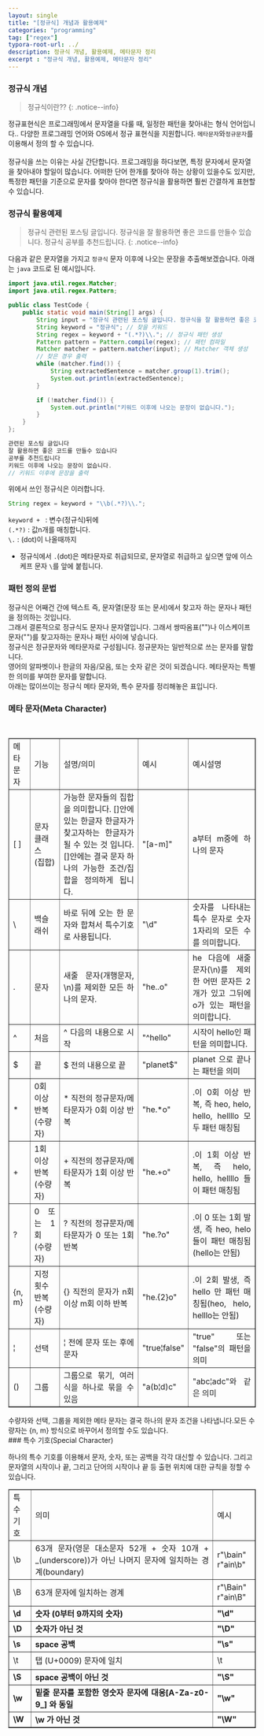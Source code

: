 ```yaml
---
layout: single
title: "[정규식] 개념과 활용예제"
categories: "programming"
tag: ["regex"]
typora-root-url: ../
description: 정규식 개념, 활용예제, 메타문자 정리
excerpt : "정규식 개념, 활용예제, 메타문자 정리"
---
```


### 정규식 개념

> 정규식이란??
> {: .notice--info}

정규표현식은 프로그래밍에서 문자열을 다룰 때, 일정한 패턴을 찾아내는 형식 언어입니다..
다양한 프로그래밍 언어와 OS에서 정규 표현식을 지원합니다. <code>메타문자</code>와<code>정규문자</code>를 이용해서 정의 할 수 있습니다.
<br />
<br />
정규식을 쓰는 이유는 사실 간단합니다. 프로그래밍을 하다보면, 특정 문자에서 문자열을 찾아내야 할일이 많습니다.
어떠한 단어 한개를 찾아야 하는 상황이 있을수도 있지만, 특정한 패턴을 기준으로 문자를 찾아야 한다면 정규식을 활용하면 훨씬 간결하게 표현할수 있습니다.
<br />

### 정규식 활용예제

> 정규식 관련된 포스팅 글입니다. 정규식을 잘 활용하면 좋은 코드를 만들수 있습니다. 정규식 공부를 추천드립니다.
> {: .notice--info}

다음과 같은 문자열을 가지고 <code>정규식</code> 문자 이후에 나오는 문장을 추출해보겠습니다. 아래는 <code>java</code> 코드로 된 예시입니다.

```java
import java.util.regex.Matcher;
import java.util.regex.Pattern;

public class TestCode {
    public static void main(String[] args) {
        String input = "정규식 관련된 포스팅 글입니다. 정규식을 잘 활용하면 좋은 코드를 만들수 있습니다. 정규식 공부를 추천드립니다.";
        String keyword = "정규식"; // 찾을 키워드
        String regex = keyword + "(.*?)\\."; // 정규식 패턴 생성
        Pattern pattern = Pattern.compile(regex); // 패턴 컴파일
        Matcher matcher = pattern.matcher(input); // Matcher 객체 생성
        // 찾은 경우 출력
        while (matcher.find()) {
            String extractedSentence = matcher.group(1).trim();
            System.out.println(extractedSentence);
        }

        if (!matcher.find()) {
            System.out.println("키워드 이후에 나오는 문장이 없습니다.");
        }
    }
};
```

```java
관련된 포스팅 글입니다
잘 활용하면 좋은 코드를 만들수 있습니다
공부를 추천드립니다
키워드 이후에 나오는 문장이 없습니다.
// 키워드 이후에 문장을 출력
```

위에서 쓰인 정규식은 이러합니다.

```java
String regex = keyword + "\\b(.*?)\\.";
```

<code>keyword + </code> : 변수(정규식)뒤에 <br />
<code>(.\*?)</code> : 값n개를 매칭합니다. <br />
<code>\\.</code> : (dot)이 나올때까지 <br />

- 정규식에서 <code>.</code>(dot)은 메타문자로 취급되므로, 문자열로 취급하고 싶으면 앞에 이스케프 문자 <code>\\</code>를 앞에 붙힙니다.

### 패턴 정의 문법

정규식은 어째건 간에 텍스트 즉, 문자열(문장 또는 문서)에서 찾고자 하는 문자나 패턴을 정의하는 것입니다.<br />
그래서 결론적으로 정규식도 문자나 문자열입니다. 그래서 쌍따옴표("")나 이스케이프 문자("\")를 찾고자하는 문자나 패턴 사이에 넣습니다.<br />
정규식은 정규문자와 메타문자로 구성됩니다. 정규문자는 일반적으로 쓰는 문자를 말합니다.<br />
영어의 알파벳이나 한글의 자음/모음, 또는 숫자 같은 것이 되겠습니다. 메타문자는 특별한 의미를 부여한 문자를 말합니다.<br />
아래는 많이쓰이는 정규식 메타 문자와, 특수 문자를 정리해놓은 표입니다.

### 메타 문자(Meta Character)

<br/>
<table style="border-collapse: collapse; width: 100%;" border="1" data-ke-style="style14" data-ke-align="alignLeft">
<tbody>
<tr>
<td style="width: 8.83721%; text-align: justify;">메타문자</td>
<td style="width: 12.907%; text-align: justify;">기능</td>
<td style="width: 37.558%; text-align: justify;">설명/의미</td>
<td style="width: 12.2094%; text-align: justify;">예시</td>
<td style="width: 28.3721%; text-align: justify;">예시설명</td>
</tr>
<tr>
<td style="width: 8.83721%; text-align: justify;">[ ]</td>
<td style="width: 12.907%; text-align: justify;">문자 클래스<br>(집합)</td>
<td style="width: 37.558%; text-align: justify;">가능한 문자들의 집합을 의미합니다. []안에 있는 한글자 한글자가 찾고자하는 한글자가 될 수 있는 것 입니다. []안에는 결국 문자 하나의 가능한 조건/집합을 정의하게 됩니다.</td>
<td style="width: 12.2094%; text-align: justify;">"[a-m]"</td>
<td style="width: 28.3721%; text-align: justify;">a부터 m중에 하나의 문자</td>
</tr>
<tr>
<td style="width: 8.83721%; text-align: justify;">\</td>
<td style="width: 12.907%; text-align: justify;">백슬래쉬</td>
<td style="width: 37.558%; text-align: justify;">바로 뒤에 오는 한 문자와 합쳐서 특수기호로 사용됩니다.</td>
<td style="width: 12.2094%; text-align: justify;">"\d"</td>
<td style="width: 28.3721%; text-align: justify;">숫자를 나타내는 특수 문자로 숫자 1자리의 모든 수를 의미합니다.</td>
</tr>
<tr>
<td style="width: 8.83721%; text-align: justify;">.</td>
<td style="width: 12.907%; text-align: justify;">문자</td>
<td style="width: 37.558%; text-align: justify;">새줄 문자(개행문자, \n)를 제외한 모든 하나의 문자.</td>
<td style="width: 12.2094%; text-align: justify;">"he..o"</td>
<td style="width: 28.3721%; text-align: justify;">he 다음에 새줄 문자(\n)를 제외한 어떤 문자든 2개가 있고 그뒤에 o가 있는 패턴을 의미합니다.</td>
</tr>
<tr>
<td style="width: 8.83721%; text-align: justify;">^</td>
<td style="width: 12.907%; text-align: justify;">처음</td>
<td style="width: 37.558%; text-align: justify;">^ 다음의 내용으로 시작</td>
<td style="width: 12.2094%; text-align: justify;">"^hello"</td>
<td style="width: 28.3721%; text-align: justify;">시작이 hello인 패턴을 의미합니다.</td>
</tr>
<tr>
<td style="width: 8.83721%; text-align: justify;">$</td>
<td style="width: 12.907%; text-align: justify;">끝</td>
<td style="width: 37.558%; text-align: justify;">$ 전의 내용으로 끝</td>
<td style="width: 12.2094%; text-align: justify;">"planet$"</td>
<td style="width: 28.3721%; text-align: justify;">planet 으로 끝나는 패턴을 의미</td>
</tr>
<tr>
<td style="width: 8.83721%; text-align: justify;">*</td>
<td style="width: 12.907%; text-align: justify;">0회 이상 반복<br>(수량자)</td>
<td style="width: 37.558%; text-align: justify;">* 직전의 정규문자/메타문자가 0회 이상 반복</td>
<td style="width: 12.2094%; text-align: justify;">"he.*o"</td>
<td style="width: 28.3721%; text-align: justify;">.이 0회 이상 반복, 즉 heo, helo, hello, hellllo 모두 패턴 매칭됨</td>
</tr>
<tr>
<td style="width: 8.83721%; text-align: justify;">+</td>
<td style="width: 12.907%; text-align: justify;">1회 이상 반복<br><span style="background-color: #f9f9f9;">(수량자)</span></td>
<td style="width: 37.558%; text-align: justify;"><span style="background-color: #f9f9f9;">+ 직전의 정규문자/메타문자가 1회 이상 반복</span></td>
<td style="width: 12.2094%; text-align: justify;">"he.+o"</td>
<td style="width: 28.3721%; text-align: justify;"><span style="background-color: #f9f9f9;">.이 1회 이상 반복, 즉 helo, hello, hellllo 들이 패턴 매칭됨</span></td>
</tr>
<tr>
<td style="width: 8.83721%; text-align: justify;">?</td>
<td style="width: 12.907%; text-align: justify;">0 또는 1회<br><span style="background-color: #f9f9f9;">(수량자)</span></td>
<td style="width: 37.558%; text-align: justify;"><span style="background-color: #f9f9f9;">? 직전의 정규문자/메타문자가 0 또는 1회 반복</span></td>
<td style="width: 12.2094%; text-align: justify;">"he.?o"</td>
<td style="width: 28.3721%; text-align: justify;"><span style="background-color: #f9f9f9;">.이 0 또는 1회 발생, 즉 heo, helo 들이 패턴 매칭됨(hello는 안됨)</span></td>
</tr>
<tr>
<td style="width: 8.83721%; text-align: justify;">{n, m}</td>
<td style="width: 12.907%; text-align: justify;">지정횟수 반복<br><span style="background-color: #f9f9f9;">(수량자)</span></td>
<td style="width: 37.558%; text-align: justify;">{} 직전의 문자가 n회 이상 m회 이하 반복</td>
<td style="width: 12.2094%; text-align: justify;">"he.{2}o"</td>
<td style="width: 28.3721%; text-align: justify;"><span style="background-color: #f9f9f9;">.이 2회 발생, 즉 hello 만 패턴 매칭됨(heo, helo, helllo는 안됨)</span></td>
</tr>
<tr>
<td style="width: 8.83721%; text-align: justify;"><span style="color: #202122;">¦</span></td>
<td style="width: 12.907%; text-align: justify;">선택</td>
<td style="width: 37.558%; text-align: justify;"><span style="color: #202122;">¦</span> 전에 문자 또는 후에 문자</td>
<td style="width: 12.2094%; text-align: justify;">"true<span style="color: #202122;">¦</span>false"</td>
<td style="width: 28.3721%; text-align: justify;">"true" 또는 "false"의 패턴을 의미</td>
</tr>
<tr>
<td style="width: 8.83721%; text-align: justify;">()</td>
<td style="width: 12.907%; text-align: justify;">그룹</td>
<td style="width: 37.558%; text-align: justify;">그룹으로 묶기, <span style="color: #202122;">여러 식을 하나로 묶을 수 있음</span></td>
<td style="width: 12.2094%; text-align: justify;"><span style="color: #202122;">"a(b¦d)c"</span></td>
<td style="width: 28.3721%; text-align: justify;"><span style="color: #202122;"><span style="color: #202122;">"abc¦adc"와 같은 의미</span></span></td>
</tr>
</tbody>
</table>
수량자와 선택, 그룹을 제외한 메타 문자는 결국 하나의 문자 조건을 나타냅니다.모든 수량자는 {n, m} 방식으로 바꾸어서 정의할 수도 있습니다. <br />
### 특수 기호(Special Character)

하나의 특수 기호를 이용해서 문자, 숫자, 또는 공백을 각각 대신할 수 있습니다. 그리고 문자열의 시작이나 끝, 그리고 단어의 시작이나 끝 등 출현 위치에 대한 규칙을 정할 수 있습니다. <br />
<table style="border-collapse: collapse; width: 100%;" border="1" data-ke-style="style14" data-ke-align="alignLeft">
<tbody>
<tr style="height: 40px;">
<td style="width: 7.51163%; height: 40px; text-align: justify;">특수기호</td>
<td style="width: 63.6046%; height: 40px; text-align: justify;">의미</td>
<td style="width: 11.0465%; height: 40px; text-align: justify;">예시</td>
</tr>
<tr style="height: 40px;">
<td style="width: 7.51163%; height: 40px; text-align: justify;">\b</td>
<td style="width: 63.6046%; height: 40px; text-align: justify;">63개 문자(영문 대소문자 52개 + 숫자 10개 + _(underscore))가 아닌 나머지 문자에 일치하는 경계(boundary)</td>
<td style="width: 11.0465%; height: 40px; text-align: justify;">r"\bain"<br>r"ain\b"</td>
</tr>
<tr style="height: 54px;">
<td style="width: 7.51163%; height: 54px; text-align: justify;">\B</td>
<td style="width: 63.6046%; height: 54px; text-align: justify;"><span style="background-color: #f9f9f9;">63개 문자에 일치하는 경계</span></td>
<td style="width: 11.0465%; height: 54px; text-align: justify;">r"\Bain"<br>r"ain\B"</td>
</tr>
<tr style="height: 20px;">
<td style="width: 7.51163%; height: 20px; text-align: justify;"><b>\d</b></td>
<td style="width: 63.6046%; height: 20px; text-align: justify;"><b>숫자 (0부터 9까지의 숫자)</b></td>
<td style="width: 11.0465%; height: 20px; text-align: justify;"><b>"\d"</b></td>
</tr>
<tr style="height: 20px;">
<td style="width: 7.51163%; height: 20px; text-align: justify;"><b>\D</b></td>
<td style="width: 63.6046%; height: 20px; text-align: justify;"><b>숫자가 아닌 것</b></td>
<td style="width: 11.0465%; height: 20px; text-align: justify;"><b>"\D"</b></td>
</tr>
<tr style="height: 20px;">
<td style="width: 7.51163%; height: 20px; text-align: justify;"><b>\s</b></td>
<td style="width: 63.6046%; height: 20px; text-align: justify;"><b>space 공백</b></td>
<td style="width: 11.0465%; height: 20px; text-align: justify;"><b>"\s"</b></td>
</tr>
<tr style="height: 36px;">
<td style="width: 7.51163%; height: 36px; text-align: justify;">\t</td>
<td style="width: 63.6046%; height: 36px; text-align: justify;">탭 (U+0009) 문자에 일치</td>
<td style="width: 11.0465%; height: 36px; text-align: justify;">\t</td>
</tr>
<tr style="height: 20px;">
<td style="width: 7.51163%; height: 20px; text-align: justify;"><b>\S</b></td>
<td style="width: 63.6046%; height: 20px; text-align: justify;"><b><span style="background-color: #f9f9f9;">space 공백이 아닌 것</span></b></td>
<td style="width: 11.0465%; height: 20px; text-align: justify;"><b>"\S"</b></td>
</tr>
<tr style="height: 20px;">
<td style="width: 7.51163%; height: 20px; text-align: justify;"><b>\w</b></td>
<td style="width: 63.6046%; height: 20px; text-align: justify;"><b>밑줄 문자를 포함한 영숫자 문자에 대응[A-Za-z0-9_] 와 동일</b></td>
<td style="width: 11.0465%; height: 20px; text-align: justify;"><b>"\w"</b></td>
</tr>
<tr style="height: 20px;">
<td style="width: 7.51163%; height: 20px; text-align: justify;"><b>\W</b></td>
<td style="width: 63.6046%; height: 20px; text-align: justify;"><b>\w 가 아닌 것</b></td>
<td style="width: 11.0465%; height: 20px; text-align: justify;"><b>"\W"</b></td>
</tr>
</tbody>
</table>
